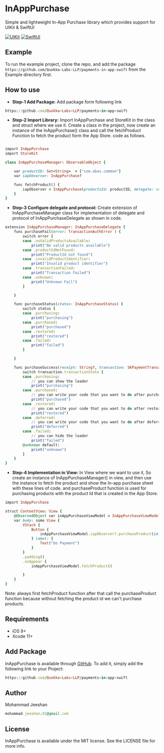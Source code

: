 # InAppPurchase
Simple and lightweight In-App Purchase library which provides support for UIKit & SwiftUI

[![UIKit](https://img.shields.io/badge/UIKit-orange.svg?style=flat)](https://developer.apple.com/documentation/uikit)
[![SwiftUI](https://img.shields.io/badge/SwiftUI-blue.svg?style=flat)](https://developer.apple.com/xcode/swiftui/)

## Example

To run the example project, clone the repo, and add the package `https://github.com/Quokka-Labs-LLP/payments-in-app-swift` from the Example directory first.

## How to use
* **Step-1 Add Package:** Add package form following link 

```ruby
https://github.com/Quokka-Labs-LLP/payments-in-app-swift
```
* **Step-2 Import Library:** Import InAppPurchase and StoreKit in the class and struct where we use it. Create a class in the project, now create an instance of the InAppPurchase() class and call the fetchProduct Function to fetch the product form the App Store. code as follows.
```ruby

import InAppPurchase
import StoreKit

class InAppPurchaseManager: ObservableObject {

    var productID: Set<String>  = ["com.abas.common"]
    var iapObserver: InAppPurchase?

    func fetchProduct() {
        iapObserver = InAppPurchase(productsId: productID, delegate: self)
    }
}
```
* **Step-3 Configure delegate and protocol:** Create extension of InAppPurchaseManager class for implementation of delegate and protocol of InAppPurchaseDelegate as shown in code.
```ruby
extension InAppPurchaseManager: InAppPurchaseDelegate {
    func purchaseFail(error: TransactionAuthError ) {
        switch error {
        case .noValidProductsAvailable:
            print("No valid products available")
        case .productIdNotFound:
            print("ProductId not found")
        case .invalidProductIdentifier:
            print("Invalid product identifier")
        case .transactionFailed:
            print("Transaction Failed")
        case .unknown:
            print("Unknown Fail")
        }

    }

    func purchaseStatus(status: InAppPurchaseStatus) {
        switch status {
        case .purchasing:
            print("purchasing")
        case .purchased:
            print("purchased")
        case .restored:
            print("restored")
        case .failed:
            print("failed")
        }

    }

    func purchaseSuccess(receipt: String?, transaction: SKPaymentTransaction) {
        switch transaction.transactionState {
        case .purchasing:
            // you can show the loader
            print("purchasing")
        case .purchased:
            // you can write your code that you want to do after purchased.
            print("purchased")
        case .restored:
            // you can write your code that you want to do after restored.
            print("restored")
        case .deferred:
            // you can write your code that you want to do after deferred.
            print("deferred")
        case .failed:
            // you can hide the loader
            print("failed")
        @unknown default:
            print("unknown")
        }
    }
}
```
* **Step-4 Implementation in View:** In View where we want to use it, So create an instance of InAppPurchaseManager() in view, and then use the instance to fetch the product and show the In-app purchase sheet with these lines of code. and purchaseProduct function is used for purchasing products with the product Id that is created in the App Store.
```ruby
import InAppPurchase

struct ContentView: View {
    @ObservedObject var inAppPurchaseViewModel = InAppPurchaseViewModel()
    var body: some View {
        VStack {
            Button {
                inAppPurchaseViewModel.iapObserver?.purchaseProduct(id: "com.abas.common")
            } label: {
                Text("Do Payment")
            }
        }
        .padding()
        .onAppear {
            inAppPurchaseViewModel.fetchProduct()

        }
    }
}
```
Note: always first fetchProduct function after that call the purchaseProduct function because without fetching the product id we can't purchase products.
  
## Requirements

* iOS 9+
* Xcode 11+

## Add Package

InAppPurchase is available through [GitHub](https://github.com/Quokka-Labs-LLP/payments-in-app-swift). To add
it, simply add the following link to your Project:

```ruby
https://github.com/Quokka-Labs-LLP/payments-in-app-swift
```

## Author

Mohammad Jeeshan
```ruby
mohammad.jeeshan.91@gmail.com
```

## License

InAppPurchase is available under the MIT license. See the LICENSE file for more info.


